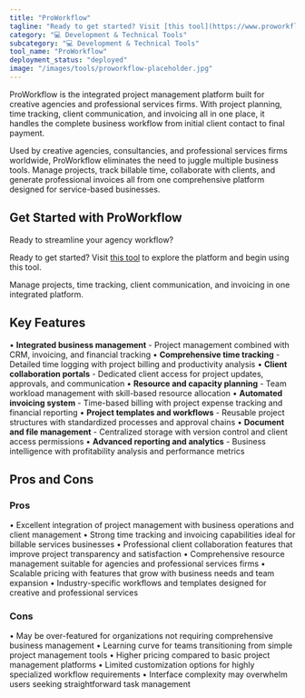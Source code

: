 ```yaml
---
title: "ProWorkflow"
tagline: "Ready to get started? Visit [this tool](https://www.proworkflow.com) to explore the platform and begin using this tool...."
category: "💻 Development & Technical Tools"
subcategory: "💻 Development & Technical Tools"
tool_name: "ProWorkflow"
deployment_status: "deployed"
image: "/images/tools/proworkflow-placeholder.jpg"
---
```

ProWorkflow is the integrated project management platform built for creative agencies and professional services firms. With project planning, time tracking, client communication, and invoicing all in one place, it handles the complete business workflow from initial client contact to final payment.

Used by creative agencies, consultancies, and professional services firms worldwide, ProWorkflow eliminates the need to juggle multiple business tools. Manage projects, track billable time, collaborate with clients, and generate professional invoices all from one comprehensive platform designed for service-based businesses.

## Get Started with ProWorkflow

Ready to streamline your agency workflow?

Ready to get started? Visit [this tool](https://www.proworkflow.com) to explore the platform and begin using this tool.

Manage projects, time tracking, client communication, and invoicing in one integrated platform.

## Key Features

• **Integrated business management** - Project management combined with CRM, invoicing, and financial tracking
• **Comprehensive time tracking** - Detailed time logging with project billing and productivity analysis
• **Client collaboration portals** - Dedicated client access for project updates, approvals, and communication
• **Resource and capacity planning** - Team workload management with skill-based resource allocation
• **Automated invoicing system** - Time-based billing with project expense tracking and financial reporting
• **Project templates and workflows** - Reusable project structures with standardized processes and approval chains
• **Document and file management** - Centralized storage with version control and client access permissions
• **Advanced reporting and analytics** - Business intelligence with profitability analysis and performance metrics

## Pros and Cons

### Pros
• Excellent integration of project management with business operations and client management
• Strong time tracking and invoicing capabilities ideal for billable services businesses
• Professional client collaboration features that improve project transparency and satisfaction
• Comprehensive resource management suitable for agencies and professional services firms
• Scalable pricing with features that grow with business needs and team expansion
• Industry-specific workflows and templates designed for creative and professional services

### Cons
• May be over-featured for organizations not requiring comprehensive business management
• Learning curve for teams transitioning from simple project management tools
• Higher pricing compared to basic project management platforms
• Limited customization options for highly specialized workflow requirements
• Interface complexity may overwhelm users seeking straightforward task management
